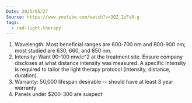```yaml
---
Date: 2025/05/27
Source: https://www.youtube.com/watch?v=3QZ_2zFs6-g
tags:
  - red-light-therapy
---
```

1. Wavelength: Most beneficial ranges are 600-700 nm and 800-900 nm; most studied are 630, 660, and 850 nm. 
2. Intensity: Want 90-100 mw/c^2 at the treatment site. Ensure company discloses at what distance intensity was measured. A specific intensity is required to tailor the light therapy protocol (intensity, distance, duration).
3. Warranty: 50,000 lifespan desirable -- should have at least 3 year warranty
4. Panels under $200-300 are suspect